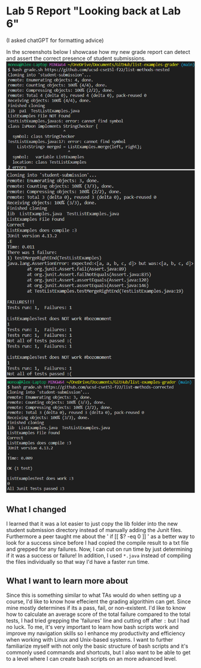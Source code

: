 # Lab 5 Report "Looking back at Lab 6"
(I asked chatGPT for formatting advice)

In the screenshots below I showcase how my new grade report can detect and assert the correct presence of student submissions.
![Image](Lab5Img.png)
![Image](Lab5Img2.png)
![Image](Lab5Img3.png)

## What I changed

I learned that it was a lot easier to just copy the lib folder into the new student submission directory instead of manually adding the Junit files.
Furthermore a peer taught me about the ' if [[ $? -eq 0 ]] ' as a better way to look for a success since before I had copied the compile result to a txt file and grepped for any failures.
Now, I can cut on run time by just determining if it was a success or failure!
In addition, I used `*.java` instead of compiling the files individually so that way I'd have a faster run time.
## What I want to learn more about

Since this is something similar to what TAs would do when setting up a course, I'd like to know how effecient the grading algorithim can get. Since mine mostly determines if its a pass, fail, or non-existent.
I'd like to know how to calculate an average score of the total failure compared to the total tests, I had tried grepping the 'failures' line and cutting off after `:` but I had no luck.
To me, it's very important to learn how bash scripts work and improve my navigation skills so I enhance my productivity and efficiency when working with Linux and Unix-based systems. 
I want to further familiarize myself with not only the basic structure of bash scripts and it's commonly used commands and shortcuts, but I also want to be able to get to a level where I can create bash scripts on an more advanced level.
